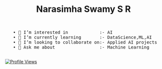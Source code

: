 <h1 align="center" color="cyan">Narasimha Swamy S R</h1><br>

<p align="center">
  <pre color="teal">
   &bull; 👀 I’m interested in            :- AI
   &bull; 🌱 I’m currently learning       :- DataScience,ML,AI
   &bull; 👯 I’m looking to collaborate on:- Applied AI projects
   &bull; 💬 Ask me about                 :- Machine Learning
 </pre>

<!---
NarasimhaSwamy202/NarasimhaSwamy202 is a ✨ special ✨ repository because its `README.md` (this file) appears on your GitHub profile.
You can click the Preview link to take a look at your changes.
--->
[![Profile Views](https://komarev.com/ghpvc/?NarasimhaSwamy202=your-NarasimhaSwamy202&label=Profile+Views)](https://github.com/your-NarasimhaSwamy202)



